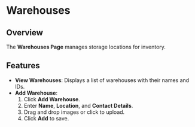 # Warehouses

## Overview
The **Warehouses Page** manages storage locations for inventory.

## Features
- **View Warehouses**: Displays a list of warehouses with their names and IDs.
- **Add Warehouse**:
  1. Click **Add Warehouse**.
  2. Enter **Name**, **Location**, and **Contact Details**.
  3. Drag and drop images or click to upload.
  4. Click **Add** to save.
